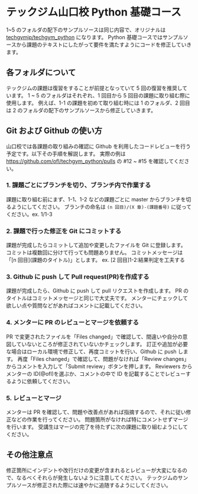 # テックジム山口校 Python 基礎コース

1~5 のフォルダの配下のサンプルソースは同じ内容で、オリジナルは [techgymjp/techgym_python](https://github.com/techgymjp/techgym_python) になります。
Python 基礎コースではサンプルソースから課題のテキストにしたがって要件を満たすようにコードを修正していきます。

## 各フォルダについて

テックジムの課題は復習をすることが前提となっていて 5 回の復習を推奨しています。
1 ~ 5 のフォルダはそれぞれ、1 回目から 5 回目の課題に取り組む際に使用します。
例えば、1-1 の課題を初めて取り組む時には 1 のフォルダ、2 回目は 2 のフォルダの配下のサンプルソースから修正していきます。

## Git および Github の使い方

山口校では各課題の取り組みの確認に Github を利用したコードレビューを行う予定です。以下その手順を解説します。
実際の例は https://github.com/ofl/techgym_python/pulls の #12 ~ #15 を確認してください。

### 1. 課題ごとにブランチを切り、ブランチ内で作業する

課題に取り組む前にまず、1-1、1-2 などの課題ごとに master からブランチを切るようにしてください。
ブランチの命名は `(n 回目)/(X 章)-(課題番号)` に従ってください。ex. 1/1-3

### 2. 課題で行った修正を Git にコミットする

課題が完成したらコミットして追加や変更したファイルを Git に登録します。
コミットは複数回に分けて行っても問題ありません。
コミットメッセージは「\[n 回目\]\(課題のタイトル\)」とします。 ex. [2 回目]1-2:結果判定を工夫する

### 3. Github に push して Pull request(PR)を作成する

課題が完成したら、Github に push して pull リクエストを作成します。
PR のタイトルはコミットメッセージと同じで大丈夫です。
メンターにチェックして欲しい点や質問などがあればコメントに記載してください。

### 4. メンターに PR のレビューとマージを依頼する

PR で変更されたファイルを「Files changed」で確認して、間違いや自分の意図していないところが修正されていないかチェックします。
訂正や追加が必要な場合はローカル環境で修正して、再度コミットを行い、Github に push します。
再度「Files changed」で確認して、問題がなければ「Review changes」からコメントを入力して「Submit review」ボタンを押します。
Reviewers からメンターの ID(@ofl)を選ぶか、コメントの中で ID を記載することでレビューするように依頼してください。

### 5. レビューとマージ

メンターは PR を確認して、問題や改善点があれば指摘するので、それに従い修正などの作業を行ってください。
問題箇所がなければ特にコメントせずマージを行います。
受講生はマージの完了を待たずに次の課題に取り組むようにしてください。

## その他注意点

修正箇所にインデントや改行だけの変更が含まれるとレビューが大変になるので、なるべくそれらが発生しないように注意してください。
テックジムのサンプルソースが修正された際には速やかに追随するようにしてください。
